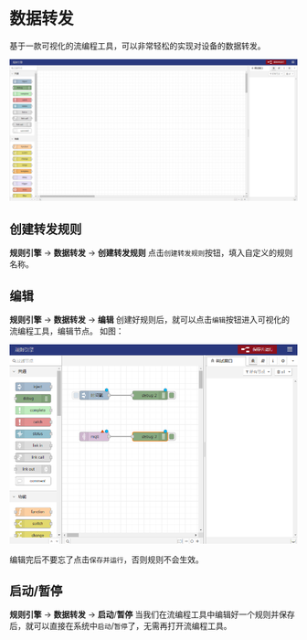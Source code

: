 # 数据转发

基于一款可视化的流编程工具，可以非常轻松的实现对设备的数据转发。

![img](../imgs/ruleEngine/access_engine_01_01-ea71c7ba1fb539360b22a8c9ca7e73ec-20221005105334884.png)


## 创建转发规则

**规则引擎** -> **数据转发** -> **创建转发规则**
点击`创建转发规则`按钮，填入自定义的规则名称。

## 编辑

**规则引擎** -> **数据转发** -> **编辑**
创建好规则后，就可以点击`编辑`按钮进入可视化的流编程工具，编辑节点。
如图：

![img.png](../imgs/ruleEngine/access_engine_02_02-f3ecd9a0bb90e5d8f61486b20a2751c1-20221005105334629.png)

编辑完后不要忘了点击`保存并运行`，否则规则不会生效。

## 启动/暂停

**规则引擎** -> **数据转发** -> **启动**/**暂停**
当我们在流编程工具中编辑好一个规则并保存后，就可以直接在系统中`启动`/`暂停`了，无需再打开流编程工具。
